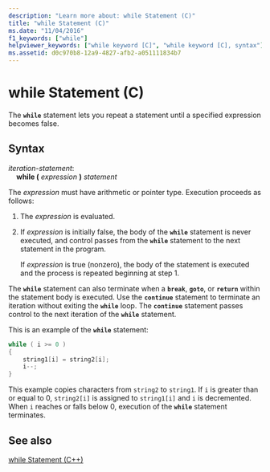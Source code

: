```yaml
---
description: "Learn more about: while Statement (C)"
title: "while Statement (C)"
ms.date: "11/04/2016"
f1_keywords: ["while"]
helpviewer_keywords: ["while keyword [C]", "while keyword [C], syntax"]
ms.assetid: d0c970b8-12a9-4827-afb2-a051111834b7
---
```

# while Statement (C)

The **`while`** statement lets you repeat a statement until a specified expression becomes false.

## Syntax

*iteration-statement*:<br/>
&nbsp;&nbsp;&nbsp;&nbsp;**while (**  *expression*  **)**  *statement*

The *expression* must have arithmetic or pointer type. Execution proceeds as follows:

1. The *expression* is evaluated.

1. If *expression* is initially false, the body of the **`while`** statement is never executed, and control passes from the **`while`** statement to the next statement in the program.

   If *expression* is true (nonzero), the body of the statement is executed and the process is repeated beginning at step 1.

The **`while`** statement can also terminate when a **`break`**, **`goto`**, or **`return`** within the statement body is executed. Use the **`continue`** statement to terminate an iteration without exiting the **`while`** loop. The **`continue`** statement passes control to the next iteration of the **`while`** statement.

This is an example of the **`while`** statement:

```C
while ( i >= 0 )
{
    string1[i] = string2[i];
    i--;
}
```

This example copies characters from `string2` to `string1`. If `i` is greater than or equal to 0, `string2[i]` is assigned to `string1[i]` and `i` is decremented. When `i` reaches or falls below 0, execution of the **`while`** statement terminates.

## See also

[while Statement (C++)](../cpp/while-statement-cpp.md)
